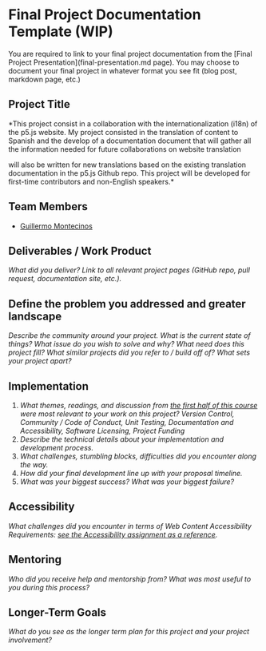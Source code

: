 # Final Project Documentation Template (WIP)

You are required to link to your final project documentation from the [Final Project Presentation](final-presentation.md page). You may choose to document your final project in whatever format you see fit (blog post, markdown page, etc.)

## Project Title

*This project consist in a collaboration with the internationalization (i18n) of the p5.js website. My project consisted in the translation of content to Spanish and the develop of a documentation document that will gather all the information needed for future collaborations on website translation

 will also be written for new translations based on the existing translation documentation in the p5.js Github repo. This project will be developed for first-time contributors and non-English speakers.*

## Team Members

* [Guillermo Montecinos](https://github.com/guillemontecinos)

## Deliverables / Work Product

_What did you deliver? Link to all relevant project pages (GitHub repo, pull request, documentation site, etc.)._

## Define the problem you addressed and greater landscape

_Describe the community around your project. What is the current state of things? What issue do you wish to solve and why? What need does this project fill? What similar projects did you refer to / build off of? What sets your project apart?_

## Implementation
1. _What themes, readings, and discussion from [the first half of this course](https://github.com/Open-Source-Studio-at-ITP/Syllabus) were most relevant to your work on this project? Version Control, Community / Code of Conduct, Unit Testing, Documentation and Accessibility, Software Licensing, Project Funding_
2. _Describe the technical details about your implementation and development process._
3. _What challenges, stumbling blocks, difficulties did you encounter along the way._
4. _How did your final development line up with your proposal timeline._
5. _What was your biggest success? What was your biggest failure?_

## Accessibility

_What challenges did you encounter in terms of Web Content Accessibility Requirements: [see the Accessibility assignment as a reference](https://github.com/Open-Source-Studio-at-ITP/Syllabus/blob/source/accessibility-assignment.md#instructions)._

## Mentoring

_Who did you receive help and mentorship from? What was most useful to you during this process?_

## Longer-Term Goals

_What do you see as the longer term plan for this project and your project involvement?_
